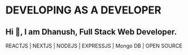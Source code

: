 # DEVELOPING AS A DEVELOPER
## Hi :wave:, I am Dhanush, Full Stack Web Developer.


REACTJS | NEXTJS | NODEJS | EXPRESSJS | Mongo DB | OPEN SOURCE
